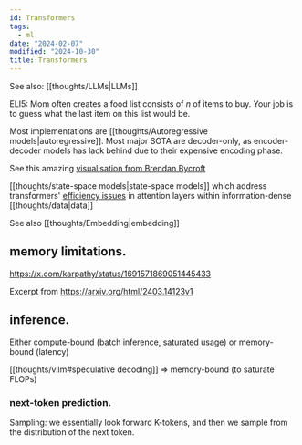 ```yaml
---
id: Transformers
tags:
  - ml
date: "2024-02-07"
modified: "2024-10-30"
title: Transformers
---
```


See also: [[thoughts/LLMs|LLMs]]

ELI5: Mom often creates a food list consists of $n$ of items to buy. Your job is to guess what the last item on this list would be.

Most implementations are [[thoughts/Autoregressive models|autoregressive]]. Most major SOTA are decoder-only, as encoder-decoder models has lack behind due to their expensive encoding phase.

See this amazing [visualisation from Brendan Bycroft](https://bbycroft.net/llm)

[[thoughts/state-space models|state-space models]] which address transformers' [efficiency issues](https://arxiv.org/pdf/2009.06732) in attention layers within information-dense [[thoughts/data|data]]

See also [[thoughts/Embedding|embedding]]

## memory limitations.

https://x.com/karpathy/status/1691571869051445433

Excerpt from https://arxiv.org/html/2403.14123v1

## inference.

Either compute-bound (batch inference, saturated usage) or memory-bound (latency)

[[thoughts/vllm#speculative decoding]] => memory-bound (to saturate FLOPs)

### next-token prediction.

Sampling: we essentially look forward K-tokens, and then we sample from the distribution of the next token.
